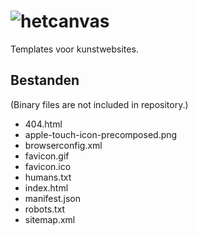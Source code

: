 # ![hetcanvas](https://deidee.com/logo.png?str=hetcanvas)

Templates voor kunstwebsites.

## Bestanden

(Binary files are not included in repository.)

- 404.html
- apple-touch-icon-precomposed.png
- browserconfig.xml
- favicon.gif
- favicon.ico
- humans.txt
- index.html
- manifest.json
- robots.txt
- sitemap.xml
